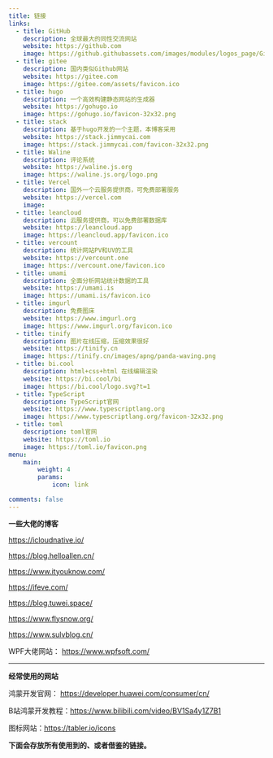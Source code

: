 ```yaml
---
title: 链接
links:
  - title: GitHub
    description: 全球最大的同性交流网站
    website: https://github.com
    image: https://github.githubassets.com/images/modules/logos_page/GitHub-Mark.png
  - title: gitee
    description: 国内类似Github网站
    website: https://gitee.com
    image: https://gitee.com/assets/favicon.ico
  - title: hugo
    description: 一个高效构建静态网站的生成器
    website: https://gohugo.io
    image: https://gohugo.io/favicon-32x32.png
  - title: stack
    description: 基于hugo开发的一个主题，本博客采用
    website: https://stack.jimmycai.com
    image: https://stack.jimmycai.com/favicon-32x32.png
  - title: Waline
    description: 评论系统
    website: https://waline.js.org
    image: https://waline.js.org/logo.png
  - title: Vercel
    description: 国外一个云服务提供商，可免费部署服务
    website: https://vercel.com
    image: 
  - title: leancloud
    description: 云服务提供商，可以免费部署数据库
    website: https://leancloud.app
    image: https://leancloud.app/favicon.ico
  - title: vercount
    description: 统计网站PV和UV的工具
    website: https://vercount.one
    image: https://vercount.one/favicon.ico
  - title: umami
    description: 全面分析网站统计数据的工具
    website: https://umami.is
    image: https://umami.is/favicon.ico
  - title: imgurl
    description: 免费图床
    website: https://www.imgurl.org
    image: https://www.imgurl.org/favicon.ico
  - title: tinify
    description: 图片在线压缩，压缩效果很好
    website: https://tinify.cn
    image: https://tinify.cn/images/apng/panda-waving.png
  - title: bi.cool
    description: html+css+html 在线编辑渲染
    website: https://bi.cool/bi
    image: https://bi.cool/logo.svg?t=1
  - title: TypeScript
    description: TypeScript官网
    website: https://www.typescriptlang.org
    image: https://www.typescriptlang.org/favicon-32x32.png
  - title: toml
    description: toml官网
    website: https://toml.io
    image: https://toml.io/favicon.png
menu:
    main: 
        weight: 4
        params:
            icon: link

comments: false
---
```


**一些大佬的博客**

https://icloudnative.io/

https://blog.helloallen.cn/

https://www.ityouknow.com/

https://ifeve.com/

https://blog.tuwei.space/

https://www.flysnow.org/

https://www.sulvblog.cn/

WPF大佬网站： https://www.wpfsoft.com/

---

**经常使用的网站**

鸿蒙开发官网： https://developer.huawei.com/consumer/cn/

B站鸿蒙开发教程：https://www.bilibili.com/video/BV1Sa4y1Z7B1

图标网站：https://tabler.io/icons

**下面会存放所有使用到的、或者借鉴的链接。**
